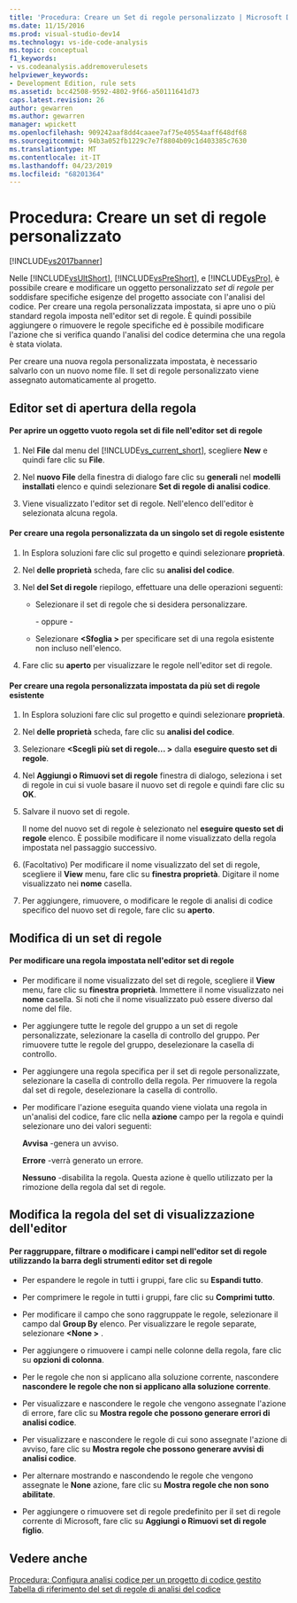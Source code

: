 ```yaml
---
title: 'Procedura: Creare un Set di regole personalizzato | Microsoft Docs'
ms.date: 11/15/2016
ms.prod: visual-studio-dev14
ms.technology: vs-ide-code-analysis
ms.topic: conceptual
f1_keywords:
- vs.codeanalysis.addremoverulesets
helpviewer_keywords:
- Development Edition, rule sets
ms.assetid: bcc42508-9592-4802-9f66-a50111641d73
caps.latest.revision: 26
author: gewarren
ms.author: gewarren
manager: wpickett
ms.openlocfilehash: 909242aaf8dd4caaee7af75e40554aaff648df68
ms.sourcegitcommit: 94b3a052fb1229c7e7f8804b09c1d403385c7630
ms.translationtype: MT
ms.contentlocale: it-IT
ms.lasthandoff: 04/23/2019
ms.locfileid: "68201364"
---
```

# <a name="how-to-create-a-custom-rule-set"></a>Procedura: Creare un set di regole personalizzato
[!INCLUDE[vs2017banner](../includes/vs2017banner.md)]

Nelle [!INCLUDE[vsUltShort](../includes/vsultshort-md.md)], [!INCLUDE[vsPreShort](../includes/vspreshort-md.md)], e [!INCLUDE[vsPro](../includes/vspro-md.md)], è possibile creare e modificare un oggetto personalizzato *set di regole* per soddisfare specifiche esigenze del progetto associate con l'analisi del codice. Per creare una regola personalizzata impostata, si apre uno o più standard regola imposta nell'editor set di regole. È quindi possibile aggiungere o rimuovere le regole specifiche ed è possibile modificare l'azione che si verifica quando l'analisi del codice determina che una regola è stata violata.  
  
 Per creare una nuova regola personalizzata impostata, è necessario salvarlo con un nuovo nome file. Il set di regole personalizzato viene assegnato automaticamente al progetto.  
  
## <a name="opening-the-rule-set-editor"></a>Editor set di apertura della regola  
  
#### <a name="to-open-an-empty-rule-set-file-in-the-rule-set-editor"></a>Per aprire un oggetto vuoto regola set di file nell'editor set di regole  
  
1. Nel **File** dal menu del [!INCLUDE[vs_current_short](../includes/vs-current-short-md.md)], scegliere **New** e quindi fare clic su **File**.  
  
2. Nel **nuovo File** della finestra di dialogo fare clic su **generali** nel **modelli installati** elenco e quindi selezionare **Set di regole di analisi codice**.  
  
3. Viene visualizzato l'editor set di regole. Nell'elenco dell'editor è selezionata alcuna regola.  
  
#### <a name="to-create-a-custom-rule-from-a-single-existing-rule-set"></a>Per creare una regola personalizzata da un singolo set di regole esistente  
  
1. In Esplora soluzioni fare clic sul progetto e quindi selezionare **proprietà**.  
  
2. Nel **delle proprietà** scheda, fare clic su **analisi del codice**.  
  
3. Nel **del Set di regole** riepilogo, effettuare una delle operazioni seguenti:  
  
   - Selezionare il set di regole che si desidera personalizzare.  
  
     \- oppure -  
  
   - Selezionare  **\<Sfoglia >** per specificare set di una regola esistente non incluso nell'elenco.  
  
4. Fare clic su **aperto** per visualizzare le regole nell'editor set di regole.  
  
#### <a name="to-create-a-custom-rule-set-from-multiple-existing-rule-sets"></a>Per creare una regola personalizzata impostata da più set di regole esistente  
  
1. In Esplora soluzioni fare clic sul progetto e quindi selezionare **proprietà**.  
  
2. Nel **delle proprietà** scheda, fare clic su **analisi del codice**.  
  
3. Selezionare  **\<Scegli più set di regole... >** dalla **eseguire questo set di regole**.  
  
4. Nel **Aggiungi o Rimuovi set di regole** finestra di dialogo, seleziona i set di regole in cui si vuole basare il nuovo set di regole e quindi fare clic su **OK**.  
  
5. Salvare il nuovo set di regole.  
  
     Il nome del nuovo set di regole è selezionato nel **eseguire questo set di regole** elenco. È possibile modificare il nome visualizzato della regola impostata nel passaggio successivo.  
  
6. (Facoltativo) Per modificare il nome visualizzato del set di regole, scegliere il **View** menu, fare clic su **finestra proprietà**. Digitare il nome visualizzato nei **nome** casella.  
  
7. Per aggiungere, rimuovere, o modificare le regole di analisi di codice specifico del nuovo set di regole, fare clic su **aperto**.  
  
## <a name="modifying-a-rule-set"></a>Modifica di un set di regole  
  
#### <a name="to-modify-a-rule-set-in-the-rule-set-editor"></a>Per modificare una regola impostata nell'editor set di regole  
  
- Per modificare il nome visualizzato del set di regole, scegliere il **View** menu, fare clic su **finestra proprietà**. Immettere il nome visualizzato nei **nome** casella. Si noti che il nome visualizzato può essere diverso dal nome del file.  
  
- Per aggiungere tutte le regole del gruppo a un set di regole personalizzate, selezionare la casella di controllo del gruppo. Per rimuovere tutte le regole del gruppo, deselezionare la casella di controllo.  
  
- Per aggiungere una regola specifica per il set di regole personalizzate, selezionare la casella di controllo della regola. Per rimuovere la regola dal set di regole, deselezionare la casella di controllo.  
  
- Per modificare l'azione eseguita quando viene violata una regola in un'analisi del codice, fare clic nella **azione** campo per la regola e quindi selezionare uno dei valori seguenti:  
  
     **Avvisa** -genera un avviso.  
  
     **Errore** -verrà generato un errore.  
  
     **Nessuno** -disabilita la regola. Questa azione è quello utilizzato per la rimozione della regola dal set di regole.  
  
## <a name="changing-the-rule-set-editor-display"></a>Modifica la regola del set di visualizzazione dell'editor  
  
#### <a name="to-group-filter-or-change-the-fields-in-the-rule-set-editor-by-using-the-rule-set-editor-toolbar"></a>Per raggruppare, filtrare o modificare i campi nell'editor set di regole utilizzando la barra degli strumenti editor set di regole  
  
- Per espandere le regole in tutti i gruppi, fare clic su **Espandi tutto**.  
  
- Per comprimere le regole in tutti i gruppi, fare clic su **Comprimi tutto**.  
  
- Per modificare il campo che sono raggruppate le regole, selezionare il campo dal **Group By** elenco. Per visualizzare le regole separate, selezionare  **\<None >** .  
  
- Per aggiungere o rimuovere i campi nelle colonne della regola, fare clic su **opzioni di colonna**.  
  
- Per le regole che non si applicano alla soluzione corrente, nascondere **nascondere le regole che non si applicano alla soluzione corrente**.  
  
- Per visualizzare e nascondere le regole che vengono assegnate l'azione di errore, fare clic su **Mostra regole che possono generare errori di analisi codice**.  
  
- Per visualizzare e nascondere le regole di cui sono assegnate l'azione di avviso, fare clic su **Mostra regole che possono generare avvisi di analisi codice**.  
  
- Per alternare mostrando e nascondendo le regole che vengono assegnate le **None** azione, fare clic su **Mostra regole che non sono abilitate**.  
  
- Per aggiungere o rimuovere set di regole predefinito per il set di regole corrente di Microsoft, fare clic su **Aggiungi o Rimuovi set di regole figlio**.  
  
## <a name="see-also"></a>Vedere anche  
 [Procedura: Configura analisi codice per un progetto di codice gestito](../code-quality/how-to-configure-code-analysis-for-a-managed-code-project.md)   
 [Tabella di riferimento del set di regole di analisi del codice](../code-quality/code-analysis-rule-set-reference.md)
